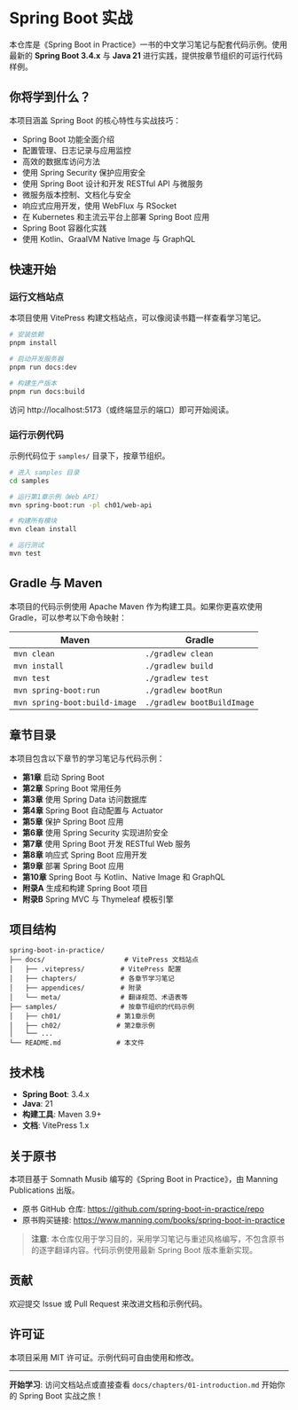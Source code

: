 # Spring Boot 实战

本仓库是《Spring Boot in Practice》一书的中文学习笔记与配套代码示例。使用最新的 **Spring Boot 3.4.x** 与 **Java 21** 进行实践，提供按章节组织的可运行代码样例。

## 你将学到什么？

本项目涵盖 Spring Boot 的核心特性与实战技巧：

- Spring Boot 功能全面介绍
- 配置管理、日志记录与应用监控
- 高效的数据库访问方法
- 使用 Spring Security 保护应用安全
- 使用 Spring Boot 设计和开发 RESTful API 与微服务
- 微服务版本控制、文档化与安全
- 响应式应用开发，使用 WebFlux 与 RSocket
- 在 Kubernetes 和主流云平台上部署 Spring Boot 应用
- Spring Boot 容器化实践
- 使用 Kotlin、GraalVM Native Image 与 GraphQL

## 快速开始

### 运行文档站点

本项目使用 VitePress 构建文档站点，可以像阅读书籍一样查看学习笔记。

```bash
# 安装依赖
pnpm install

# 启动开发服务器
pnpm run docs:dev

# 构建生产版本
pnpm run docs:build
```

访问 http://localhost:5173（或终端显示的端口）即可开始阅读。

### 运行示例代码

示例代码位于 `samples/` 目录下，按章节组织。

```bash
# 进入 samples 目录
cd samples

# 运行第1章示例（Web API）
mvn spring-boot:run -pl ch01/web-api

# 构建所有模块
mvn clean install

# 运行测试
mvn test
```

## Gradle 与 Maven

本项目的代码示例使用 Apache Maven 作为构建工具。如果你更喜欢使用 Gradle，可以参考以下命令映射：

| Maven | Gradle |
|-------|--------|
| `mvn clean` | `./gradlew clean` |
| `mvn install` | `./gradlew build` |
| `mvn test` | `./gradlew test` |
| `mvn spring-boot:run` | `./gradlew bootRun` |
| `mvn spring-boot:build-image` | `./gradlew bootBuildImage` |

## 章节目录

本项目包含以下章节的学习笔记与代码示例：

- **第1章** 启动 Spring Boot
- **第2章** Spring Boot 常用任务
- **第3章** 使用 Spring Data 访问数据库
- **第4章** Spring Boot 自动配置与 Actuator
- **第5章** 保护 Spring Boot 应用
- **第6章** 使用 Spring Security 实现进阶安全
- **第7章** 使用 Spring Boot 开发 RESTful Web 服务
- **第8章** 响应式 Spring Boot 应用开发
- **第9章** 部署 Spring Boot 应用
- **第10章** Spring Boot 与 Kotlin、Native Image 和 GraphQL
- **附录A** 生成和构建 Spring Boot 项目
- **附录B** Spring MVC 与 Thymeleaf 模板引擎

## 项目结构

```
spring-boot-in-practice/
├── docs/                    # VitePress 文档站点
│   ├── .vitepress/         # VitePress 配置
│   ├── chapters/           # 各章节学习笔记
│   ├── appendices/         # 附录
│   └── meta/               # 翻译规范、术语表等
├── samples/                # 按章节组织的代码示例
│   ├── ch01/              # 第1章示例
│   ├── ch02/              # 第2章示例
│   └── ...
└── README.md              # 本文件
```

## 技术栈

- **Spring Boot**: 3.4.x
- **Java**: 21
- **构建工具**: Maven 3.9+
- **文档**: VitePress 1.x

## 关于原书

本项目基于 Somnath Musib 编写的《Spring Boot in Practice》，由 Manning Publications 出版。

- 原书 GitHub 仓库: https://github.com/spring-boot-in-practice/repo
- 原书购买链接: https://www.manning.com/books/spring-boot-in-practice

> **注意**: 本仓库仅用于学习目的，采用学习笔记与重述风格编写，不包含原书的逐字翻译内容。代码示例使用最新 Spring Boot 版本重新实现。

## 贡献

欢迎提交 Issue 或 Pull Request 来改进文档和示例代码。

## 许可证

本项目采用 MIT 许可证。示例代码可自由使用和修改。

---

**开始学习**: 访问文档站点或直接查看 `docs/chapters/01-introduction.md` 开始你的 Spring Boot 实战之旅！

